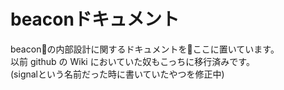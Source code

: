 # beaconドキュメント
beaconの内部設計に関するドキュメントをここに置いています。  
以前 github の Wiki においていた奴もこっちに移行済みです。  
(signalという名前だった時に書いていたやつを修正中)
